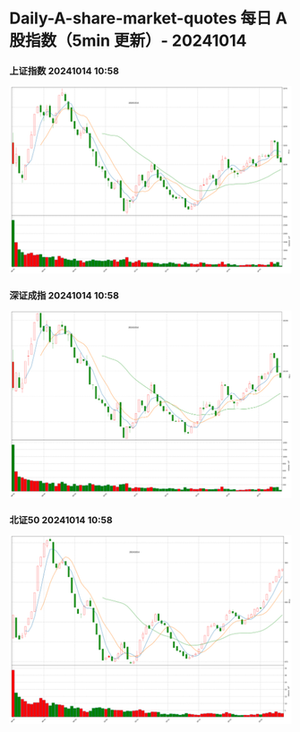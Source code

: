 
# Daily-A-share-market-quotes 每日 A 股指数（5min 更新）- 20241014

### 上证指数 20241014 10:58
![](./fig/2024/10/20241014-sh000001.png)

### 深证成指 20241014 10:58
![](./fig/2024/10/20241014-sz399001.png)

### 北证50 20241014 10:58
![](./fig/2024/10/20241014-bj899050.png)
